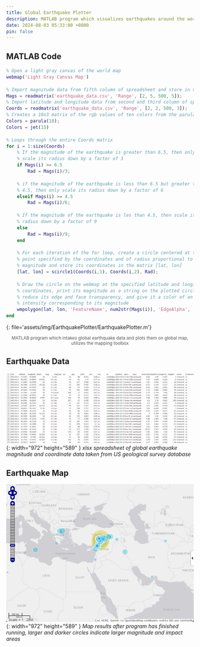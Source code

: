 ```yaml
---
title: Global Earthquake Plotter
description: MATLAB program which visualizes earthquakes around the world in a given time period.
date: 2024-08-03 05:33:00 +0800
pin: false
---
```


## MATLAB Code

```matlab
% Open a light gray canvas of the world map
webmap('Light Gray Canvas Map')

% Import magnitude data from fifth column of spreadsheet and store in variable the Mags
Mags = readmatrix('earthquake_data.csv', 'Range', [2, 5, 500, 5]);
% Import latitude and longitude data from second and third column of spreadsheet and store in the variable Coords
Coords = readmatrix('earthquake_data.csv', 'Range', [2, 2, 500, 3]);
% Creates a 10x3 matrix of the rgb values of ten colors from the parula colormap and stores it in the variable Colors
Colors = parula(10);
Colors = jet(15)

% Loops through the entire Coords matrix
for i = 1:size(Coords)
    % If the magnitude of the earthquake is greater than 6.5, then only
    % scale its radius down by a factor of 3
    if Mags(i) >= 6.5
        Rad = Mags(i)/3;

    % if the magnitude of the earthquake is less than 6.5 but greater than
    % 4.5, then only scale its radius down by a factor of 6
    elseif Mags(i) >= 4.5
        Rad = Mags(i)/6;

    % If the magnitude of the earthquake is les than 4.5, then scale its
    % radius down by a factor of 9
    else
        Rad = Mags(i)/9;
    end

    % For each iteration of the for loop, create a circle centered at the
    % point specified by the coordinates and of radius proportional to its
    % magnitude and store its coordinates in the matrix [lat, lon]
    [lat, lon] = scircle1(Coords(i,1), Coords(i,2), Rad);

    % Draw the circle on the webmap at the specified latitude and longitude
    % coordinates, print its magnitude as a string on the plotted circle,
    % reduce its edge and face transparency, and give it a color of an
    % intensity corresponding to its magnitude
    wmpolygon(lat, lon, 'FeatureName', num2str(Mags(i)), 'EdgeAlpha', .5, 'EdgeColor', 'white', 'FaceAlpha', .35, 'FaceColor', Colors(round(Mags(i)),:))
end
```
{: file='assets/img/EarthquakePlotter/EarthquakePlotter.m'}
<div style="text-align: center; font-size: smaller; color: #555;">
MATLAB program which intakes global earthquake data and plots them on global map, utilizes the mapping toolbox
</div>

## Earthquake Data

![Desktop View](/assets/img/EarthquakePlotter/EarthquakeData.png){: width="972" height="589" }
_xlsx spreadsheet of global earthquake magnitude and coordinate data taken from US geological survey database_

## Earthquake Map

![Desktop View](/assets/img/EarthquakePlotter/EarthquakePlot.png){: width="972" height="589" }
_Map results after program has finished running, larger and darker circles indicate larger magnitude and impact areas_
